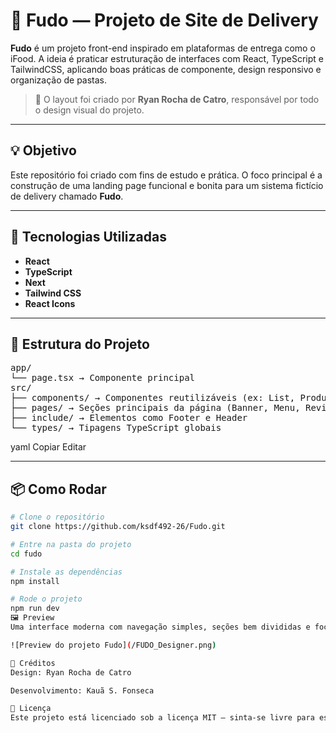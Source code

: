 # 🍱 Fudo — Projeto de Site de Delivery

**Fudo** é um projeto front-end inspirado em plataformas de entrega como o iFood. A ideia é praticar estruturação de interfaces com React, TypeScript e TailwindCSS, aplicando boas práticas de componente, design responsivo e organização de pastas.

> 🎨 O layout foi criado por **Ryan Rocha de Catro**, responsável por todo o design visual do projeto.

---

## 💡 Objetivo

Este repositório foi criado com fins de estudo e prática. O foco principal é a construção de uma landing page funcional e bonita para um sistema fictício de delivery chamado **Fudo**.

---

## 🔧 Tecnologias Utilizadas

- **React**
- **TypeScript**
- **Next**
- **Tailwind CSS**
- **React Icons**

---

## 🧱 Estrutura do Projeto
<pre>
app/
└── page.tsx → Componente principal
src/
├── components/ → Componentes reutilizáveis (ex: List, ProductCard)
├── pages/ → Seções principais da página (Banner, Menu, Review etc.)
├── include/ → Elementos como Footer e Header
└── types/ → Tipagens TypeScript globais
</pre>

yaml
Copiar
Editar

---

## 📦 Como Rodar

```bash
# Clone o repositório
git clone https://github.com/ksdf492-26/Fudo.git

# Entre na pasta do projeto
cd fudo

# Instale as dependências
npm install

# Rode o projeto
npm run dev
🖼️ Preview
Uma interface moderna com navegação simples, seções bem divididas e foco na experiência do usuário.

![Preview do projeto Fudo](/FUDO_Designer.png)

📜 Créditos
Design: Ryan Rocha de Catro

Desenvolvimento: Kauã S. Fonseca

📘 Licença
Este projeto está licenciado sob a licença MIT — sinta-se livre para estudar, modificar e reutilizar.